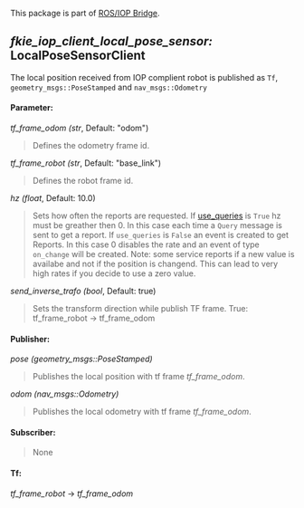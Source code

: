 This package is part of [ROS/IOP Bridge](https://github.com/fkie/iop_core/blob/master/README.md).


## _fkie_iop_client_local_pose_sensor:_ LocalPoseSensorClient

The local position received from IOP complient robot is published as ```Tf```, ```geometry_msgs::PoseStamped``` and ```nav_msgs::Odometry```

#### Parameter:

_tf_frame_odom (str_, Default: "odom")

> Defines the odometry frame id.

_tf_frame_robot (str_, Default: "base_link")

> Defines the robot frame id.

_hz (float_, Default: 10.0)

> Sets how often the reports are requested. If [use_queries](https://github.com/fkie/iop_core/blob/master/fkie_iop_ocu_slavelib/README.md#parameter) is ```True``` hz must be greather then 0. In this case each time a ```Query``` message is sent to get a report. If ```use_queries``` is ```False``` an event is created to get Reports. In this case 0 disables the rate and an event of type ```on_change``` will be created. Note: some service reports if a new value is availabe and not if the position is changend. This can lead to very high rates if you decide to use a zero value.

_send_inverse_trafo (bool_, Default: true)

> Sets the transform direction while publish TF frame. True: tf_frame_robot -> tf_frame_odom

#### Publisher:

_pose (geometry_msgs::PoseStamped)_

> Publishes the local position with tf frame _tf_frame_odom_.

_odom (nav_msgs::Odometry)_

> Publishes the local odometry with tf frame _tf_frame_odom_.

#### Subscriber:

> None

#### Tf:

_tf_frame_robot_ -> _tf_frame_odom_
